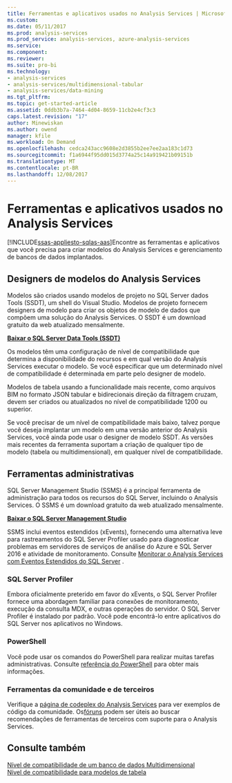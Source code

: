 ```yaml
---
title: Ferramentas e aplicativos usados no Analysis Services | Microsoft Docs
ms.custom: 
ms.date: 05/11/2017
ms.prod: analysis-services
ms.prod_service: analysis-services, azure-analysis-services
ms.service: 
ms.component: 
ms.reviewer: 
ms.suite: pro-bi
ms.technology:
- analysis-services
- analysis-services/multidimensional-tabular
- analysis-services/data-mining
ms.tgt_pltfrm: 
ms.topic: get-started-article
ms.assetid: 0ddb3b7a-7464-4d04-8659-11cb2e4cf3c3
caps.latest.revision: "17"
author: Minewiskan
ms.author: owend
manager: kfile
ms.workload: On Demand
ms.openlocfilehash: cedca243acc9608e2d3855b2ee7ee2aa183c1d73
ms.sourcegitcommit: f1a6944f95dd015d3774a25c14a919421b09151b
ms.translationtype: MT
ms.contentlocale: pt-BR
ms.lasthandoff: 12/08/2017
---
```

# <a name="tools-and-applications-used-in-analysis-services"></a>Ferramentas e aplicativos usados no Analysis Services
[!INCLUDE[ssas-appliesto-sqlas-aas](../includes/ssas-appliesto-sqlas-aas.md)]Encontre as ferramentas e aplicativos que você precisa para criar modelos do Analysis Services e gerenciamento de bancos de dados implantados.  
  
## <a name="analysis-services-model-designers"></a>Designers de modelos do Analysis Services  
 Modelos são criados usando modelos de projeto no SQL Server dados Tools (SSDT), um shell do Visual Studio. Modelos de projeto fornecem designers de modelo para criar os objetos de modelo de dados que compõem uma solução do Analysis Services. O SSDT é um download gratuito da web atualizado mensalmente.

 **[Baixar o SQL Server Data Tools (SSDT)](https://docs.microsoft.com/sql/ssdt/download-sql-server-data-tools-ssdt)** 
  
 Os modelos têm uma configuração de nível de compatibilidade que determina a disponibilidade do recursos e em qual versão do Analysis Services executar o modelo.  Se você especificar que um determinado nível de compatibilidade é determinada em parte pelo designer de modelo.  
  
 Modelos de tabela usando a funcionalidade mais recente, como arquivos BIM no formato JSON tabular e bidirecionais direção da filtragem cruzam, devem ser criados ou atualizados no nível de compatibilidade 1200 ou superior.  
  
 Se você precisar de um nível de compatibilidade mais baixo, talvez porque você deseja implantar um modelo em uma versão anterior do Analysis Services, você ainda pode usar o designer de modelo SSDT. As versões mais recentes da ferramenta suportam a criação de qualquer tipo de modelo (tabela ou multidimensional), em qualquer nível de compatibilidade.   

## <a name="administrative-tools"></a>Ferramentas administrativas  
  
 SQL Server Management Studio (SSMS) é a principal ferramenta de administração para todos os recursos do SQL Server, incluindo o Analysis Services. O SSMS é um download gratuito da web atualizado mensalmente. 
  
**[Baixar o SQL Server Management Studio](../ssms/download-sql-server-management-studio-ssms.md)** 
  
 SSMS inclui eventos estendidos (xEvents), fornecendo uma alternativa leve para rastreamentos do SQL Server Profiler usado para diagnosticar problemas em servidores de serviços de análise do Azure e SQL Server 2016 e atividade de monitoramento. Consulte [Monitorar o Analysis Services com Eventos Estendidos do SQL Server](../analysis-services/instances/monitor-analysis-services-with-sql-server-extended-events.md) .  
  
### <a name="sql-server-profiler"></a>SQL Server Profiler  
 Embora oficialmente preterido em favor do xEvents, o SQL Server Profiler fornece uma abordagem familiar para conexões de monitoramento, execução da consulta MDX, e outras operações do servidor. O SQL Server Profiler é instalado por padrão. Você pode encontrá-lo entre aplicativos do SQL Server nos aplicativos no Windows.  
  
### <a name="powershell"></a>PowerShell  
 Você pode usar os comandos do PowerShell para realizar muitas tarefas administrativas. Consulte [referência do PowerShell](../analysis-services/powershell/analysis-services-powershell-reference.md) para obter mais informações.  
  
### <a name="community-and-third-party-tools"></a>Ferramentas da comunidade e de terceiros  
 Verifique a [página de codeplex do Analysis Services](http://sqlsrvanalysissrvcs.codeplex.com/) para ver exemplos de código da comunidade. Os[fóruns](http://social.msdn.microsoft.com/Forums/sqlserver/home?forum=sqlanalysisservices) podem ser úteis ao buscar recomendações de ferramentas de terceiros com suporte para o Analysis Services.  
  
## <a name="see-also"></a>Consulte também  
 [Nível de compatibilidade de um banco de dados Multidimensional](../analysis-services/multidimensional-models/compatibility-level-of-a-multidimensional-database-analysis-services.md)   
 [Nível de compatibilidade para modelos de tabela](../analysis-services/tabular-models/compatibility-level-for-tabular-models-in-analysis-services.md)  
  
  
